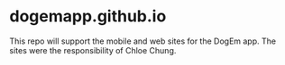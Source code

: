# dogemapp.github.io
This repo will support the mobile and web sites for the DogEm app. The sites were the responsibility of Chloe Chung. 
